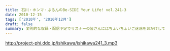 ```yaml
---
title: 石川・ホンマ・ぶるんのBe-SIDE Your Life! vol.241-3
date: 2010-12-15
tags: ['2010年', '2010年12月']
draft: false
summary: 変則的な収録・配信予定でリスナーの皆さんにはちょいちょいご迷惑をおかけしております。はてさて、石川サンはちょいと遠くへと出張予定のようですが一体～～～NAMAE
---
```


http://project-phi.ddo.jp/ishikawa/ishikawa241_3.mp3
